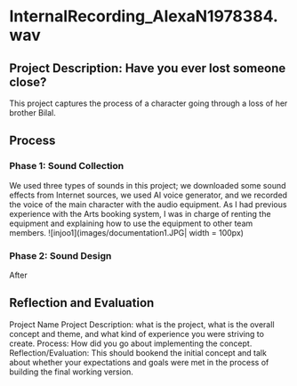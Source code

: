 # InternalRecording_AlexaN1978384.wav #
## Project Description: Have you ever lost someone close? ##
This project captures the process of a character going through a loss of her brother Bilal.

## Process ##
### Phase 1: Sound Collection ###
We used three types of sounds in this project; we downloaded some sound effects from Internet sources, we used AI voice generator, and we recorded the voice of the main character with the audio equipment. As I had previous experience with the Arts booking system, I was in charge of renting the equipment and explaining how to use the equipment to other team members. 
![injoo1](images/documentation1.JPG| width = 100px)


### Phase 2: Sound Design ### 
After 
## Reflection and Evaluation ##

Project Name
Project Description: what is the project, what is the overall concept and theme, and what kind of experience you were striving to create.
Process: How did you go about implementing the concept.
Reflection/Evaluation: This should bookend the initial concept and talk about whether your expectations and goals were met in the process of building the final working version.
